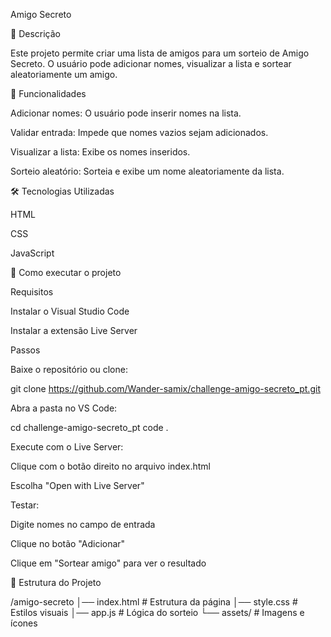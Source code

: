 Amigo Secreto

📌 Descrição

Este projeto permite criar uma lista de amigos para um sorteio de Amigo Secreto. O usuário pode adicionar nomes, visualizar a lista e sortear aleatoriamente um amigo.

🎯 Funcionalidades

Adicionar nomes: O usuário pode inserir nomes na lista.

Validar entrada: Impede que nomes vazios sejam adicionados.

Visualizar a lista: Exibe os nomes inseridos.

Sorteio aleatório: Sorteia e exibe um nome aleatoriamente da lista.

🛠️ Tecnologias Utilizadas

HTML

CSS

JavaScript

🚀 Como executar o projeto

Requisitos

Instalar o Visual Studio Code

Instalar a extensão Live Server

Passos

Baixe o repositório ou clone:

git clone https://github.com/Wander-samix/challenge-amigo-secreto_pt.git

Abra a pasta no VS Code:

cd challenge-amigo-secreto_pt
code .

Execute com o Live Server:

Clique com o botão direito no arquivo index.html

Escolha "Open with Live Server"

Testar:

Digite nomes no campo de entrada

Clique no botão "Adicionar"

Clique em "Sortear amigo" para ver o resultado

📁 Estrutura do Projeto

/amigo-secreto
│── index.html       # Estrutura da página
│── style.css        # Estilos visuais
│── app.js          # Lógica do sorteio
└── assets/         # Imagens e ícones

